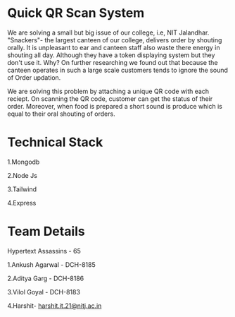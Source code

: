 
# Quick QR Scan System

We are solving a small but big issue of our college, i.e, NIT Jalandhar. "Snackers"- the largest canteen of our college, delivers order by shouting orally. It is unpleasant to ear and canteen staff also waste there energy in shouting all day. Although they have a token displaying system but they don't use it. Why? On further researching we found out that because the canteen operates in such a large scale customers tends to ignore the sound of Order updation. 

We are solving this problem by attaching a unique QR code with each reciept. On scanning the QR code, customer can get the status of their order. Moreover, when food is prepared a short sound is produce which is equal to their oral shouting of orders.

# Technical Stack

1.Mongodb

2.Node Js

3.Tailwind

4.Express


# Team Details

Hypertext Assassins - 65

1.Ankush Agarwal - DCH-8185

2.Aditya Garg - DCH-8186

3.Vilol Goyal - DCH-8183

4.Harshit- harshit.it.21@nitj.ac.in
